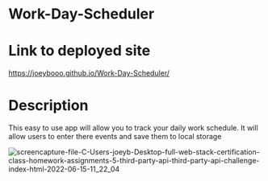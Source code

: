# Work-Day-Scheduler

# Link to deployed site
https://joeybooo.github.io/Work-Day-Scheduler/

# Description
This easy to use app will allow you to track your daily work schedule. It will allow users to enter there events and save them to local storage

![screencapture-file-C-Users-joeyb-Desktop-full-web-stack-certification-class-homework-assignments-5-third-party-api-third-party-api-challenge-index-html-2022-06-15-11_22_04](https://user-images.githubusercontent.com/98803950/173898064-dbb8730f-e301-4dad-bf64-f231eb1dfe5d.png)
